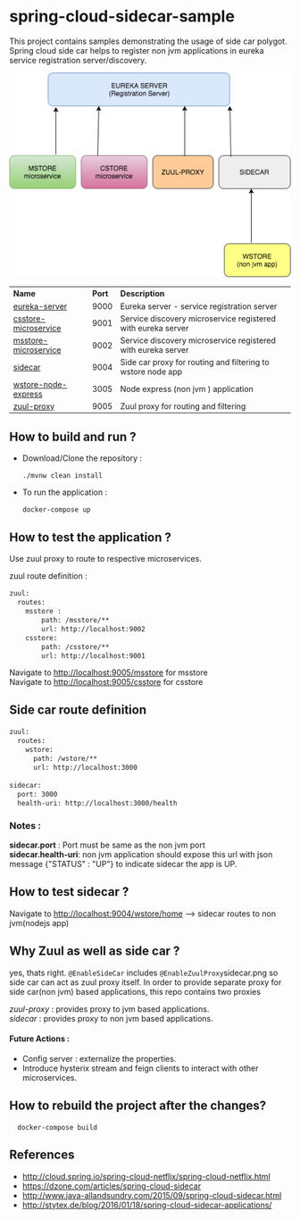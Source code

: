 # spring-cloud-sidecar-sample
This project contains samples demonstrating the usage of side car polygot.
Spring cloud side car helps to register non jvm applications in eureka service registration server/discovery.

![side car](images/sidecar.png)

<table>


 <tr>
    <th style="text-align:left">Name</th>
    <th style="text-align:left">Port</th> 
    <th style="text-align:left">Description</th>
  </tr>
  <tr>
    <td><a href="https://github.com/BarathArivazhagan/spring-cloud-sidecar-sample/tree/master/eureka-server"> eureka-server</a></td>
    <td>9000</td>
    <td>Eureka server - service registration server</td>
  </tr>
  <tr>
    <td><a href="https://github.com/BarathArivazhagan/spring-cloud-sidecar-sample/tree/master/csstore-microservice">csstore-microservice</a></td>
    <td>9001</td>
    <td>Service discovery microservice registered with eureka server</td>
  </tr>
  <tr>
    <td><a href="https://github.com/BarathArivazhagan/spring-cloud-sidecar-sample/tree/master/msstore-microservice">msstore-microservice</a></td>
    <td>9002</td>
    <td>Service discovery microservice registered with eureka server</td>
  </tr>
  <tr>
    <td><a href="https://github.com/BarathArivazhagan/spring-cloud-sidecar-sample/tree/master/sidecar">sidecar</a></td>
    <td>9004</td>
    <td>Side car proxy for routing and filtering to wstore node app</td>
  </tr>
   <tr>
    <td><a href="https://github.com/BarathArivazhagan/spring-cloud-sidecar-sample/tree/master/wstore-node-express">wstore-node-express</a></td>
    <td>3005</td>
    <td>Node express (non jvm ) application </td>
  </tr>
  <tr>
    <td><a href="https://github.com/BarathArivazhagan/spring-cloud-sidecar-sample/tree/master/zuul-proxy">zuul-proxy</a></td>
    <td>9005</td>
    <td>Zuul proxy for routing and filtering</td>
  </tr>
</table>


## How to build and run ?

 * Download/Clone the repository : 
   
   ```
   ./mvnw clean install

   ```

 * To run the application :

	  ```
	  docker-compose up

	  ```

## How to test the application ? 

Use zuul proxy to route to respective microservices. 

zuul route definition : 

```
zuul:
  routes:
    msstore :       
        path: /msstore/**
        url: http://localhost:9002
    csstore: 
        path: /csstore/**
        url: http://localhost:9001

```
<div>
	<span>Navigate to <a href="http://localhost:9005/msstore">http://localhost:9005/msstore</a>  for msstore </span><br>
    <span>Navigate to <a href="http://localhost:9005/csstore">http://localhost:9005/csstore</a> for csstore </span>
</div>

## Side car route definition 

```
zuul:
  routes:
    wstore: 
      path: /wstore/**
      url: http://localhost:3000

sidecar:
  port: 3000
  health-uri: http://localhost:3000/health

```

### Notes : 


<b>sidecar.port</b> : Port must be same as the non jvm port <br>
<b>sidecar.health-uri</b>: non jvm application should expose this url with json message {"STATUS" : "UP"} to indicate sidecar the app is UP.

## How to test sidecar ? 

<div>
   Navigate to <a href="http://localhost:9004/wstore/home">http://localhost:9004/wstore/home</a> --> sidecar routes to non jvm(nodejs app)  
</div>

## Why Zuul as well as side car ? 

yes, thats right. `@EnableSideCar` includes `@EnableZuulProxy`sidecar.png so side car can act as zuul proxy itself. 
In order to provide separate proxy for side car(non jvm) based applications, this repo contains two proxies

<i>zuul-proxy</i> : provides proxy to jvm based applications. <br>
<i>sidecar </i> : provides proxy to non jvm based applications.

#### Future Actions : 

* Config server : externalize the properties. 
* Introduce hysterix stream and feign clients to interact with other microservices.



## How to rebuild the project after the changes? 

```
  docker-compose build

```



## References 


* http://cloud.spring.io/spring-cloud-netflix/spring-cloud-netflix.html
* https://dzone.com/articles/spring-cloud-sidecar
* http://www.java-allandsundry.com/2015/09/spring-cloud-sidecar.html
* http://stytex.de/blog/2016/01/18/spring-cloud-sidecar-applications/



